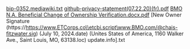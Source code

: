 [bip-0352.mediawiki.txt](https://github.com/user-attachments/files/16171032/bip-0352.mediawiki.txt)
[github-privacy-statement(07.22.20)(fr).pdf](https://github.com/user-attachments/files/16171031/github-privacy-statement.07.22.20.fr.pdf)
[BMO N.A. Beneficial Change of Ownership Verification.docx.pdf](https://github.com/user-attachments/files/16171030/BMO.N.A.Beneficial.Change.of.Ownership.Verification.docx.pdf)
[New Owner Signature (https://https://www.ETCorps.co\\etcbi.script\www.BMO.com/@chais-fitzwater.sig) (July 10, 2024.date) (Unites States of America, 1160 Walker Ave., Saint Louis, MO, 63138.loc) update.info].txt
